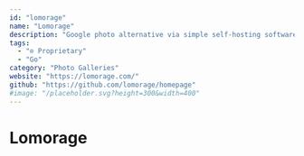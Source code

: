 ```yaml
---
id: "lomorage"
name: "Lomorage"
description: "Google photo alternative via simple self-hosting software. Supported clients: iOS, Android, Web, MAC/Windows. Backend can run on Raspberry pi, Armbian, MAC/Windows/Linux."
tags:
  - "⊘ Proprietary"
  - "Go"
category: "Photo Galleries"
website: "https://lomorage.com/"
github: "https://github.com/lomorage/homepage"
#image: "/placeholder.svg?height=300&width=400"
---
```


# Lomorage
